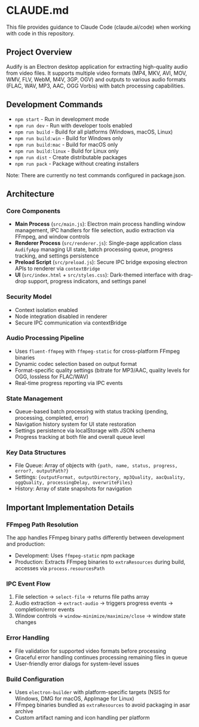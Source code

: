 # CLAUDE.md

This file provides guidance to Claude Code (claude.ai/code) when working with code in this repository.

## Project Overview
Audify is an Electron desktop application for extracting high-quality audio from video files. It supports multiple video formats (MP4, MKV, AVI, MOV, WMV, FLV, WebM, M4V, 3GP, OGV) and outputs to various audio formats (FLAC, WAV, MP3, AAC, OGG Vorbis) with batch processing capabilities.

## Development Commands
- `npm start` - Run in development mode
- `npm run dev` - Run with developer tools enabled
- `npm run build` - Build for all platforms (Windows, macOS, Linux)
- `npm run build:win` - Build for Windows only  
- `npm run build:mac` - Build for macOS only
- `npm run build:linux` - Build for Linux only
- `npm run dist` - Create distributable packages
- `npm run pack` - Package without creating installers

Note: There are currently no test commands configured in package.json.

## Architecture

### Core Components
- **Main Process** (`src/main.js`): Electron main process handling window management, IPC handlers for file selection, audio extraction via FFmpeg, and window controls
- **Renderer Process** (`src/renderer.js`): Single-page application class `AudifyApp` managing UI state, batch processing queue, progress tracking, and settings persistence
- **Preload Script** (`src/preload.js`): Secure IPC bridge exposing electron APIs to renderer via `contextBridge`
- **UI** (`src/index.html` + `src/styles.css`): Dark-themed interface with drag-drop support, progress indicators, and settings panel

### Security Model
- Context isolation enabled
- Node integration disabled in renderer
- Secure IPC communication via contextBridge

### Audio Processing Pipeline
- Uses `fluent-ffmpeg` with `ffmpeg-static` for cross-platform FFmpeg binaries
- Dynamic codec selection based on output format
- Format-specific quality settings (bitrate for MP3/AAC, quality levels for OGG, lossless for FLAC/WAV)
- Real-time progress reporting via IPC events

### State Management
- Queue-based batch processing with status tracking (pending, processing, completed, error)
- Navigation history system for UI state restoration
- Settings persistence via localStorage with JSON schema
- Progress tracking at both file and overall queue level

### Key Data Structures
- File Queue: Array of objects with `{path, name, status, progress, error?, outputPath?}`
- Settings: `{outputFormat, outputDirectory, mp3Quality, aacQuality, oggQuality, processingDelay, overwriteFiles}`
- History: Array of state snapshots for navigation

## Important Implementation Details

### FFmpeg Path Resolution
The app handles FFmpeg binary paths differently between development and production:
- Development: Uses `ffmpeg-static` npm package
- Production: Extracts FFmpeg binaries to `extraResources` during build, accesses via `process.resourcesPath`

### IPC Event Flow
1. File selection → `select-file` → returns file paths array
2. Audio extraction → `extract-audio` → triggers progress events → completion/error events
3. Window controls → `window-minimize/maximize/close` → window state changes

### Error Handling
- File validation for supported video formats before processing
- Graceful error handling continues processing remaining files in queue
- User-friendly error dialogs for system-level issues

### Build Configuration
- Uses `electron-builder` with platform-specific targets (NSIS for Windows, DMG for macOS, AppImage for Linux)
- FFmpeg binaries bundled as `extraResources` to avoid packaging in asar archive
- Custom artifact naming and icon handling per platform